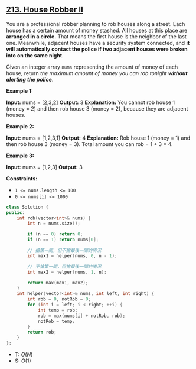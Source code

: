 ## [213\. House Robber II](https://leetcode.com/problems/house-robber-ii/)

You are a professional robber planning to rob houses along a street. Each house has a certain amount of money stashed. All houses at this place are **arranged in a circle.** That means the first house is the neighbor of the last one. Meanwhile, adjacent houses have a security system connected, and **it will automatically contact the police if two adjacent houses were broken into on the same night**.

Given an integer array `nums` representing the amount of money of each house, return _the maximum amount of money you can rob tonight **without alerting the police**_.

**Example 1:**

**Input:** nums = \[2,3,2\]
**Output:** 3
**Explanation:** You cannot rob house 1 (money = 2) and then rob house 3 (money = 2), because they are adjacent houses.

**Example 2:**

**Input:** nums = \[1,2,3,1\]
**Output:** 4
**Explanation:** Rob house 1 (money = 1) and then rob house 3 (money = 3).
Total amount you can rob = 1 + 3 = 4.

**Example 3:**

**Input:** nums = \[1,2,3\]
**Output:** 3

**Constraints:**

- `1 <= nums.length <= 100`
- `0 <= nums[i] <= 1000`

```cpp
class Solution {
public:
    int rob(vector<int>& nums) {
        int n = nums.size();

        if (n == 0) return 0;
        if (n == 1) return nums[0];

        // 搶第一間，但不搶最後一間的情況
        int max1 = helper(nums, 0, n - 1);

        // 不搶第一間，但搶最後一間的情況
        int max2 = helper(nums, 1, n);

        return max(max1, max2);
    }
    int helper(vector<int>& nums, int left, int right) {
        int rob = 0, notRob = 0;
        for (int i = left; i < right; ++i) {
            int temp = rob;
            rob = max(nums[i] + notRob, rob);
            notRob = temp;
        }
        return rob;
    }
};
```

- T: $O(N)$
- S: $O(1)$
